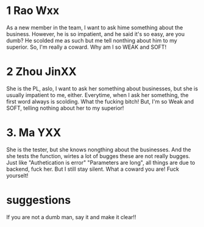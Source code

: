 # 1 Rao Wxx   
As a new member in the team, I want to ask hime something about the business. However, he is so impatient, and he said it's so easy, are you dumb? He scolded me as such but me tell nonthing about him to my superior. So, I'm really a coward. Why am I so WEAK and SOFT!   

# 2 Zhou JinXX    
She is the PL, aslo, I want to ask her something about businesses, but she is usually impatient to me, either. Everytime, when I ask her something, the first word always is scolding. What the fucking bitch! But, I'm so Weak and SOFT, telling nothing about her to my superior!    
 
# 3. Ma YXX  
She is the tester, but she knows nongthing about the businesses. And the she tests the function, wirtes a lot of bugges these are not really bugges. Just like "Authetication is error" "Parameters are long", all things are due to backend, fuck her. But I still stay silent. What a coward you are! Fuck yourselt!  

# suggestions   
If you are not a dumb man, say it and make it clear!!

